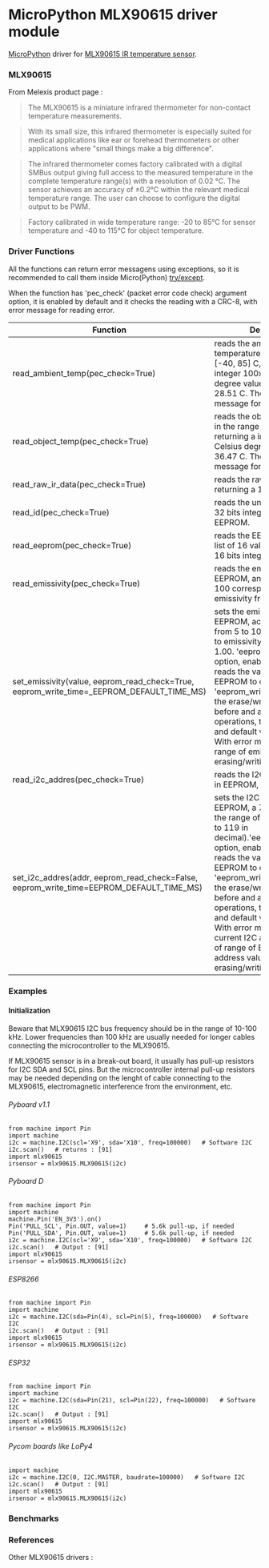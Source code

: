 # MicroPython MLX90615 driver module

[MicroPython](http://micropython.org/) driver for [MLX90615 IR temperature sensor](https://www.melexis.com/en/product/mlx90615/).

### MLX90615
From Melexis product page :

>  The MLX90615 is a miniature infrared thermometer for non-contact temperature measurements.

>  With its small size, this infrared thermometer is especially suited for medical applications like ear or forehead thermometers or other applications where "small things make a big difference".

>  The infrared thermometer comes factory calibrated with a digital SMBus output giving full access to the measured temperature in the complete temperature range(s) with a resolution of 0.02 °C. The sensor achieves an accuracy of ±0.2°C within the relevant medical temperature range. The user can choose to configure the digital output to be PWM.

> Factory calibrated in wide temperature range: -20 to 85°C for sensor temperature and -40 to 115°C for object temperature.

### Driver Functions

All the functions can return error messagens using exceptions, so it is recommended to call them inside Micro(Python) [try/except](https://docs.python.org/3/tutorial/errors.html).

When the function has 'pec_check' (packet error code check) argument option, it is enabled by default and it checks the reading with a CRC-8, with error message for reading error.

| Function | Description |
| -------- | ----------- |
| read_ambient_temp(pec_check=True) | reads the ambient temperature in the range [-40, 85] C, returning a integer 100x the Celsius degree value, so 2851 = 28.51 C. There is also error message for invalid value. |
| read_object_temp(pec_check=True) | reads the object temperature in the range [-40, 115]C, returning a integer 100x the Celsius degrees, so 3647 = 36.47 C. There is also error message for invalid value. |
| read_raw_ir_data(pec_check=True) | reads the raw IR data, returning a 16 bits integer. |
| read_id(pec_check=True) | reads the unique sensor ID, a 32 bits integer stored in EEPROM. |
| read_eeprom(pec_check=True) | reads the EEPROM returning a list of 16 values, each one a 16 bits integer. |
| read_emissivity(pec_check=True) | reads the emissivity stored in EEPROM, an integer from 5 to 100 corresponding to emissivity from 0.05 to 1.00. |
| set_emissivity(value, eeprom_read_check=True, eeprom_write_time=_EEPROM_DEFAULT_TIME_MS) | sets the emissivity to EEPROM, accepting an integer from 5 to 100 corresponding to emissivity from 0.05 to 1.00. 'eeprom_read_check' option, enabled by default, reads the value after writing to EEPROM to confirm. 'eeprom_write_time' defines the erase/write time in ms before and after EEPROM operations, the recommended and default value is 50 ms. With error messages for out of range of emissivity value and erasing/writing to EEPROM. | 
| read_i2c_addres(pec_check=True) | reads the I2C address stored in EEPROM, a 7 bits integer. |
| set_i2c_addres(addr, eeprom_read_check=False, eeprom_write_time=EEPROM_DEFAULT_TIME_MS) | sets the I2C address stored in EEPROM, a 7 bits integer, in the range of [0x08, 0x77] (8 to 119 in decimal).'eeprom_read_check' option, enabled by default, reads the value after writing to EEPROM to confirm. 'eeprom_write_time' defines the erase/write time in ms before and after EEPROM operations, the recommended and default value is 50 ms. With error messages for using current I2C address <> 0, out of range of EEPROM I2C address value and erasing/writing to EEPROM. |

### Examples

#### Initialization

Beware that MLX90615 I2C bus frequency should be in the range of 10-100 kHz. Lower frequencies than 100 kHz are usually needed for longer cables connecting the microcontroller to the MLX90615.

If MLX90615 sensor is in a break-out board, it usually has pull-up resistors for I2C SDA and SCL pins. 
But the microcontroller internal pull-up resistors may be needed depending on the lenght of cable connecting to the MLX90615,
electromagnetic interference from the environment, etc.

###### Pyboard v1.1
```
from machine import Pin
import machine
i2c = machine.I2C(scl='X9', sda='X10', freq=100000)   # Software I2C
i2c.scan()   # returns : [91]  
import mlx90615
irsensor = mlx90615.MLX90615(i2c)
```

###### Pyboard D
```
from machine import Pin
import machine
machine.Pin('EN_3V3').on()
Pin('PULL_SCL', Pin.OUT, value=1)     # 5.6k pull-up, if needed
Pin('PULL_SDA', Pin.OUT, value=1)     # 5.6k pull-up, if needed
i2c = machine.I2C(scl='X9', sda='X10', freq=100000)   # Software I2C
i2c.scan()   # Output : [91]
import mlx90615
irsensor = mlx90615.MLX90615(i2c)
```

###### ESP8266
```
from machine import Pin
import machine
i2c = machine.I2C(sda=Pin(4), scl=Pin(5), freq=100000)   # Software I2C
i2c.scan()   # Output : [91]
import mlx90615
irsensor = mlx90615.MLX90615(i2c)
```

###### ESP32
```
from machine import Pin
import machine
i2c = machine.I2C(sda=Pin(21), scl=Pin(22), freq=100000)   # Software I2C
i2c.scan()   # Output : [91]
import mlx90615
irsensor = mlx90615.MLX90615(i2c)
```

###### Pycom boards like LoPy4
```
import machine
i2c = machine.I2C(0, I2C.MASTER, baudrate=100000)   # Software I2C
i2c.scan()   # Output : [91]
import mlx90615
irsensor = mlx90615.MLX90615(i2c)
```

### Benchmarks

### References

Other MLX90615 drivers :



